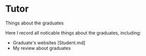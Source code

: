 # Tutor
Things about the graduates

Here I record all noticable things about the graduates, including:
+ Graduate's websites [Student.md]
+ My review about graduates
